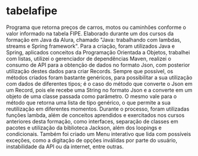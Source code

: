 # tabelafipe
Programa que retorna preços de carros, motos ou caminhões conforme o valor informado na tabela FIPE. Elaborado durante um dos cursos da formação em Java da Alura, chamado "Java: trabalhando com lambdas, streams e Spring framework".
Para a criação, foram utilizados Java e Spring, aplicados conceitos da Programação Orientada a Objetos, trabalhei com listas, utilizei o gerenciador de dependências Maven, realizei o consumo de API para a obtenção de dados no formato Json, com posterior utilização destes dados para criar Records. Sempre que possível, os métodos criados foram bastante genéricos, para possibilitar a sua utilização com dados de diferentes tipos; é o caso do método que converte o Json em um Record, pois ele recebe uma String no formato Json e a converte em um objeto de uma classe passada como parâmetro. O mesmo vale para o método que retorna uma lista de tipo genérico, o que permite a sua reutilização em diferentes momentos.
Durante o processo, foram utilizadas funções lambda, além de conceitos aprendidos e exercitados nos cursos anteriores desta formação, como interfaces, separação de classes em pacotes e utilização da biblioteca Jackson, além dos loopings e condicionais.
Também foi criado um Menu interativo que lida com possíveis exceções, como a digitação de opções inválidas por parte do usuário, instabilidade da API ou da internet, entre outras. 
